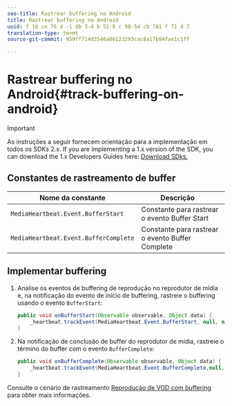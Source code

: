 ```yaml
---
seo-title: Rastrear buffering no Android
title: Rastrear buffering no Android
uuid: f 16 ce 76 d -1 db 3-4 b 51-8 c 98-54 cb 781 f 71 d 7
translation-type: tm+mt
source-git-commit: 959ff714d3546a06123293cac8a17b94fae1c1ff

---
```



# Rastrear buffering no Android{#track-buffering-on-android}

>[!IMPORTANT]
>As instruções a seguir fornecem orientação para a implementação em todos os SDKs 2.x. If you are implementing a 1.x version of the SDK, you can download the 1.x Developers Guides here: [Download SDks.](../../../sdk-implement/download-sdks.md)

## Constantes de rastreamento de buffer

| Nome da constante | Descrição     |
|---|---|
| `MediaHeartbeat.Event.BufferStart` | Constante para rastrear o evento Buffer Start |
| `MediaHeartbeat.Event.BufferComplete` | Constante para rastrear o evento Buffer Complete |

## Implementar buffering

1. Analise os eventos de buffering de reprodução no reprodutor de mídia e, na notificação do evento de início de buffering, rastreie o buffering usando o evento `BufferStart`:

   ```java
   public void onBufferStart(Observable observable, Object data) {  
       _heartbeat.trackEvent(MediaHeartbeat.Event.BufferStart, null, null); 
   }
   ```

1. Na notificação de conclusão de buffer do reprodutor de mídia, rastreie o término do buffer com o evento `BufferComplete`:

   ```java
   public void onBufferComplete(Observable observable, Object data) {  
       _heartbeat.trackEvent(MediaHeartbeat.Event.BufferComplete,null, null); 
   }
   ```

Consulte o cenário de rastreamento [Reprodução de VOD com buffering](../../../sdk-implement/tracking-scenarios/vod-buffering.md) para obter mais informações.
